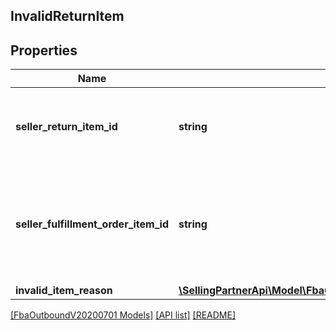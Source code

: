 ## InvalidReturnItem

## Properties

Name | Type | Description | Notes
------------ | ------------- | ------------- | -------------
**seller_return_item_id** | **string** | An identifier assigned by the seller to the return item. |
**seller_fulfillment_order_item_id** | **string** | The identifier assigned to the item by the seller when the fulfillment order was created. |
**invalid_item_reason** | [**\SellingPartnerApi\Model\FbaOutboundV20200701\InvalidItemReason**](InvalidItemReason.md) |  |

[[FbaOutboundV20200701 Models]](../) [[API list]](../../Api) [[README]](../../../README.md)
